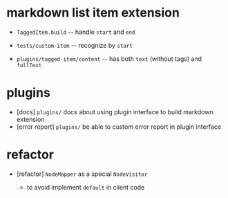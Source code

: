 # markdown list item extension

- `TaggedItem.build` -- handle `start` and `end`

- `tests/custom-item` -- recognize by `start`

- `plugins/tagged-item/content` -- has both `text` (without tags) and `fullText`

# plugins

- [docs] `plugins/` docs about using plugin interface to build markdown extension
- [error report] `plugins/` be able to custom error report in plugin interface

# refactor

- [refactor] `NodeMapper` as a special `NodeVisitor`

  - to avoid implement `default` in client code
